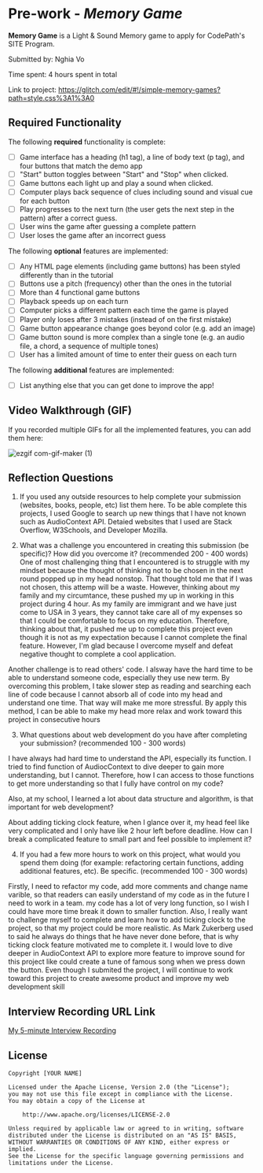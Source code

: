 # Pre-work - *Memory Game*

**Memory Game** is a Light & Sound Memory game to apply for CodePath's SITE Program. 

Submitted by: Nghia Vo

Time spent: 4 hours spent in total

Link to project: https://glitch.com/edit/#!/simple-memory-games?path=style.css%3A1%3A0

## Required Functionality

The following **required** functionality is complete:

* [ ] Game interface has a heading (h1 tag), a line of body text (p tag), and four buttons that match the demo app
* [ ] "Start" button toggles between "Start" and "Stop" when clicked. 
* [ ] Game buttons each light up and play a sound when clicked. 
* [ ] Computer plays back sequence of clues including sound and visual cue for each button
* [ ] Play progresses to the next turn (the user gets the next step in the pattern) after a correct guess. 
* [ ] User wins the game after guessing a complete pattern
* [ ] User loses the game after an incorrect guess

The following **optional** features are implemented:

* [ ] Any HTML page elements (including game buttons) has been styled differently than in the tutorial
* [ ] Buttons use a pitch (frequency) other than the ones in the tutorial
* [ ] More than 4 functional game buttons
* [ ] Playback speeds up on each turn
* [ ] Computer picks a different pattern each time the game is played
* [ ] Player only loses after 3 mistakes (instead of on the first mistake)
* [ ] Game button appearance change goes beyond color (e.g. add an image)
* [ ] Game button sound is more complex than a single tone (e.g. an audio file, a chord, a sequence of multiple tones)
* [ ] User has a limited amount of time to enter their guess on each turn

The following **additional** features are implemented:

- [ ] List anything else that you can get done to improve the app!

## Video Walkthrough (GIF)

If you recorded multiple GIFs for all the implemented features, you can add them here:

![ezgif com-gif-maker (1)](https://user-images.githubusercontent.com/27200158/164864765-2f58c4b1-8275-47f2-bb04-ee3f66eb9ea3.gif)


## Reflection Questions
1. If you used any outside resources to help complete your submission (websites, books, people, etc) list them here. 
To be able complete this projects, I used Google to search up new things that I have not known such as AudioContext API. Detaied websites that I used are Stack Overflow, W3Schools, and Developer Mozilla. 

2. What was a challenge you encountered in creating this submission (be specific)? How did you overcome it? (recommended 200 - 400 words) 
One of most challenging thing that I encountered is to struggle with my mindset because the thought of thinking not to be chosen in the next round popped up in my head nonstop. That thought told me that if I was not chosen, this attemp will be a waste. However, thinking about my family and my circumtance, these pushed my up in working in this project during 4 hour. As my family are immigrant and we have just come to USA in 3 years, they cannot take care all of my expenses so that I could be comfortable to focus on my education. Therefore, thinking about that, it pushed me up to complete this project even though it is not as my expectation because I cannot complete the final feature. However, I'm glad because I overcome myself and defeat negative thought to complete a cool application. 

Another challenge is to read others' code. I alsway have the hard time to be able to understand someone code, especially they use new term. By overcoming this problem, I take slower step as reading and searching each line of code because I cannot absorb all of code into my head and understand one time. That way will make me more stressful. By apply this method, I can be able to make my head more relax and work toward this project in consecutive hours

3. What questions about web development do you have after completing your submission? (recommended 100 - 300 words) 

I have always had hard time to understand the API, especially its function. I tried to find function of AudiocContext to dive deeper to gain more understanding, but I cannot. Therefore, how I can access to those functions to get more understanding so that I fully have control on my code?

Also, at my school, I learned a lot about data structure and algorithm, is that important for web development? 

About adding ticking clock feature, when I glance over it, my head feel like very complicated and I only have like 2 hour left before deadline. How can I break a complicated feature to small part and feel possible to implement it?

4. If you had a few more hours to work on this project, what would you spend them doing (for example: refactoring certain functions, adding additional features, etc). Be specific. (recommended 100 - 300 words) 

Firstly, I need to refactor my code, add more comments and change name varible, so that readers can easily understand of my code as in the future I need to work in a team. my code has a lot of very long function, so I wish I could have more time break it down to smaller function. Also, I really want to challenge myself to complete and learn how to add ticking clock to the project, so that my project could be more realistic. As Mark Zukerberg used to said he always do things that he have never done before, that is why ticking clock feature motivated me to complete it. I would love to dive deeper in AudioContext API to explore more feature to improve sound for this project like could create a tune of famous song when we press down the button. Even though I submited the project, I will continue to work toward this project to create awesome product and improve my web development skill



## Interview Recording URL Link

[My 5-minute Interview Recording](your-link-here)


## License

    Copyright [YOUR NAME]

    Licensed under the Apache License, Version 2.0 (the "License");
    you may not use this file except in compliance with the License.
    You may obtain a copy of the License at

        http://www.apache.org/licenses/LICENSE-2.0

    Unless required by applicable law or agreed to in writing, software
    distributed under the License is distributed on an "AS IS" BASIS,
    WITHOUT WARRANTIES OR CONDITIONS OF ANY KIND, either express or implied.
    See the License for the specific language governing permissions and
    limitations under the License.
